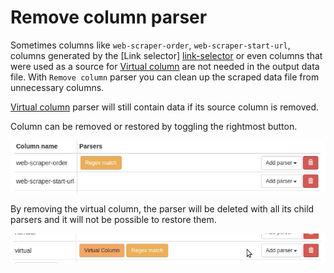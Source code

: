 # Remove column parser
Sometimes columns like `web-scraper-order`, `web-scraper-start-url`, columns generated by the [Link selector]
[link-selector] or even columns that were used as a source for [Virtual column][virtual-column] are not needed in the 
output data file. With `Remove column` parser you can clean up the scraped data file from unnecessary columns.

[Virtual column][virtual-column] parser will still contain data if its source column is removed.

Column can be removed or restored by toggling the rightmost button.

![Fig. 1: Remove columns][remove-columns]

By removing the virtual column, the parser will be deleted with all its child parsers and it will not be possible to restore
them.

![Fig. 1: Remove virtual column][remove-virtual-column]

[link-selector]: ../Selectors/Link%20selector.md
[virtual-column]: Virtual%20column.md
[remove-columns]: ../images/parsers/remove-column.gif
[remove-virtual-column]: ../images/parsers/remove-virtual-column.gif
